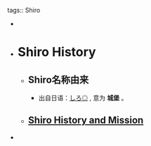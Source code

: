 tags:: Shiro

-
- # Shiro History
	- ## Shiro名称由来
		- 出自日语：[しろ◎](https://www.mojidict.com/details/198969709) , 意为 **城堡** 。
	- ## [Shiro History and Mission](https://shiro.apache.org/what-is-shiro.html)
-